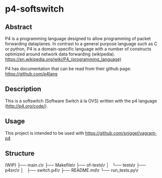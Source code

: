 # p4-softswitch
## Abstract
P4 is a programming language designed to allow programming of packet forwarding dataplanes. In contrast to a general purpose language such as C or python, P4 is a domain-specific language with a number of constructs optimized around network data forwarding (wikipedia).
https://en.wikipedia.org/wiki/P4_(programming_language)

P4 has documentation that can be read from their github page:
https://github.com/p4lang

## Description
This is a softswitch (Software Switch à la OVS) written with the p4 language (http://p4.org/code/).

## Usage
This project is intended to be used with https://github.com/sniggel/vagrant-p4

## Structure
(WIP)
├── main.c\r
├── Makefile\r
├── of-tests\r
│   └── tests\r
├── p4src\r
│   ├── switch.p4\r
├── README.md\r
└── run_tests.py\r
